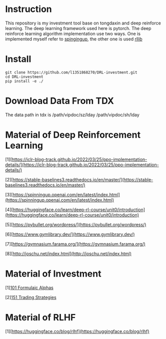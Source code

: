 # Instruction
This repository is my investment tool base on tongdaxin and deep reinforce learning. The deep learning framework used here is pytorch. The deep reinforce learning algorithm implementation use two ways. One is implemented myself refer to [spingingup](https://github.com/openai/spinningup), the other one is used [rllib](https://github.com/ray-project/ray)

# Install
```
git clone https://github.com/l1351868270/DRL-investment.git
cd DRL-investment
pip install -e ./
```

# Download Data From TDX
The data path in tdx is /path/vipdoc/sz/lday  /path/vipdoc/sh/lday 

# Material of Deep Reinforcement Learning

[1][https://iclr-blog-track.github.io/2022/03/25/ppo-implementation-details/](https://iclr-blog-track.github.io/2022/03/25/ppo-implementation-details/)

[2][https://stable-baselines3.readthedocs.io/en/master/](https://stable-baselines3.readthedocs.io/en/master/)

[3][https://spinningup.openai.com/en/latest/index.html](https://spinningup.openai.com/en/latest/index.html)

[4][https://huggingface.co/learn/deep-rl-course/unit0/introduction](https://huggingface.co/learn/deep-rl-course/unit0/introduction)

[5][https://pybullet.org/wordpress/](https://pybullet.org/wordpress/)

[6][https://www.gymlibrary.dev/](https://www.gymlibrary.dev/)

[7][https://gymnasium.farama.org/](https://gymnasium.farama.org/)

[8][http://joschu.net/index.html](http://joschu.net/index.html)



# Material of Investment
[1][101 Formulaic Alphas ](https://arxiv.org/ftp/arxiv/papers/1601/1601.00991.pdf)

[2][151 Trading Strategies](https://arxiv.org/pdf/1912.04492.pdf)

# Material of RLHF

[1][https://huggingface.co/blog/rlhf](https://huggingface.co/blog/rlhf)